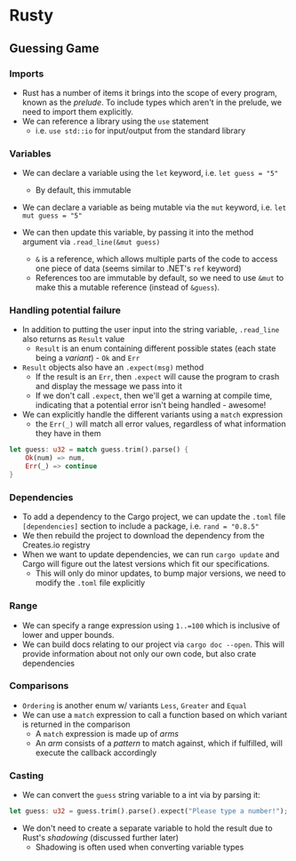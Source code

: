 # Rusty

## Guessing Game

### Imports

- Rust has a number of items it brings into the scope of every program, known as the _prelude_. To include types which aren't in the prelude, we need to import them explicitly.
- We can reference a library using the `use` statement
  - i.e. `use std::io` for input/output from the standard library

### Variables

- We can declare a variable using the `let` keyword, i.e. `let guess = "5"`
  - By default, this immutable
- We can declare a variable as being mutable via the `mut` keyword, i.e. `let mut guess = "5"`

- We can then update this variable, by passing it into the method argument via `.read_line(&mut guess)`
  - `&` is a reference, which allows multiple parts of the code to access one piece of data (seems similar to .NET's `ref` keyword)
  - References too are immutable by default, so we need to use `&mut` to make this a mutable reference (instead of `&guess`).

### Handling potential failure

- In addition to putting the user input into the string variable, `.read_line` also returns as `Result` value
  - `Result` is an enum containing different possible states (each state being a _variant_) - `Ok` and `Err`
- `Result` objects also have an `.expect(msg)` method
  - If the result is an `Err`, then `.expect` will cause the program to crash and display the message we pass into it
  - If we don't call `.expect`, then we'll get a warning at compile time, indicating that a potential error isn't being handled - awesome!
- We can explicitly handle the different variants using a `match` expression
  - the `Err(_)` will match all error values, regardless of what information they have in them

```rust
let guess: u32 = match guess.trim().parse() {
    Ok(num) => num,
    Err(_) => continue
}
```

### Dependencies

- To add a dependency to the Cargo project, we can update the `.toml` file `[dependencies]` section to include a package, i.e. `rand = "0.8.5"`
- We then rebuild the project to download the dependency from the Creates.io registry
- When we want to update dependencies, we can run `cargo update` and Cargo will figure out the latest versions which fit our specifications.
  - This will only do minor updates, to bump major versions, we need to modify the `.toml` file explicitly

### Range

- We can specify a range expression using `1..=100` which is inclusive of lower and upper bounds.
- We can build docs relating to our project via `cargo doc --open`. This will provide information about not only our own code, but also crate dependencies

### Comparisons

- `Ordering` is another enum w/ variants `Less`, `Greater` and `Equal`
- We can use a `match` expression to call a function based on which variant is returned in the comparison
  - A `match` expression is made up of _arms_
  - An _arm_ consists of a _pattern_ to match against, which if fulfilled, will execute the callback accordingly

### Casting

- We can convert the `guess` string variable to a int via by parsing it:

```rust
let guess: u32 = guess.trim().parse().expect("Please type a number!");
```

- We don't need to create a separate variable to hold the result due to Rust's _shadowing_ (discussed further later)
  - Shadowing is often used when converting variable types
